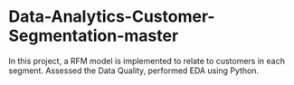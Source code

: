 # Data-Analytics-Customer-Segmentation-master
In this project, a RFM model is implemented to relate to customers in each segment. Assessed the Data Quality, performed EDA using Python.
